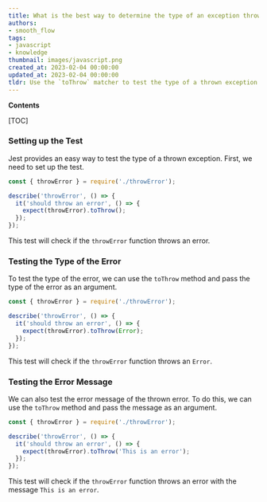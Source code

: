 ```yaml
---
title: What is the best way to determine the type of an exception thrown in jest?
authors:
- smooth_flow
tags:
- javascript
- knowledge
thumbnail: images/javascript.png
created_at: 2023-02-04 00:00:00
updated_at: 2023-02-04 00:00:00
tldr: Use the `toThrow` matcher to test the type of a thrown exception in Jest.
---
```


**Contents**

[TOC]

### Setting up the Test

Jest provides an easy way to test the type of a thrown exception. First, we need to set up the test.

```javascript
const { throwError } = require('./throwError');

describe('throwError', () => {
  it('should throw an error', () => {
    expect(throwError).toThrow();
  });
});
```

This test will check if the `throwError` function throws an error.

### Testing the Type of the Error

To test the type of the error, we can use the `toThrow` method and pass the type of the error as an argument.

```javascript
const { throwError } = require('./throwError');

describe('throwError', () => {
  it('should throw an error', () => {
    expect(throwError).toThrow(Error);
  });
});
```

This test will check if the `throwError` function throws an `Error`.

### Testing the Error Message

We can also test the error message of the thrown error. To do this, we can use the `toThrow` method and pass the message as an argument.

```javascript
const { throwError } = require('./throwError');

describe('throwError', () => {
  it('should throw an error', () => {
    expect(throwError).toThrow('This is an error');
  });
});
```

This test will check if the `throwError` function throws an error with the message `This is an error`.
